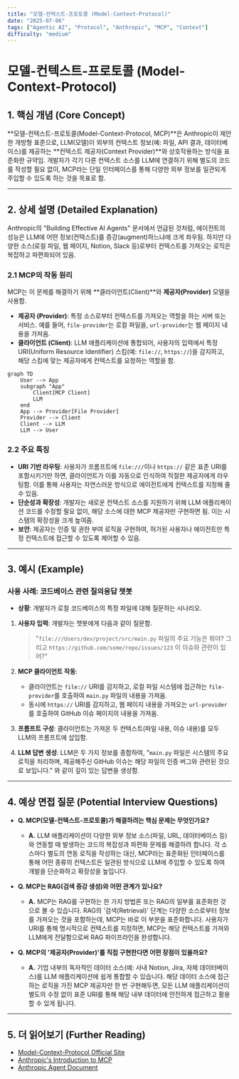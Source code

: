 ```yaml
---
title: "모델-컨텍스트-프로토콜 (Model-Context-Protocol)"
date: "2025-07-06"
tags: ["Agentic AI", "Protocol", "Anthropic", "MCP", "Context"]
difficulty: "medium"
---
```


# 모델-컨텍스트-프로토콜 (Model-Context-Protocol)

## 1. 핵심 개념 (Core Concept)

**모델-컨텍스트-프로토콜(Model-Context-Protocol, MCP)**은 Anthropic이 제안한 개방형 표준으로, LLM(모델)이 외부의 컨텍스트 정보(예: 파일, API 결과, 데이터베이스)를 제공하는 **컨텍스트 제공자(Context Provider)**와 상호작용하는 방식을 표준화한 규약임. 개발자가 각기 다른 컨텍스트 소스를 LLM에 연결하기 위해 별도의 코드를 작성할 필요 없이, MCP라는 단일 인터페이스를 통해 다양한 외부 정보를 일관되게 주입할 수 있도록 하는 것을 목표로 함.

---

## 2. 상세 설명 (Detailed Explanation)

Anthropic의 "Building Effective AI Agents" 문서에서 언급된 것처럼, 에이전트의 성능은 LLM에 어떤 정보(컨텍스트)를 증강(augment)하느냐에 크게 좌우됨. 하지만 다양한 소스(로컬 파일, 웹 페이지, Notion, Slack 등)로부터 컨텍스트를 가져오는 로직은 복잡하고 파편화되어 있음.

### 2.1 MCP의 작동 원리

MCP는 이 문제를 해결하기 위해 **클라이언트(Client)**와 **제공자(Provider)** 모델을 사용함.

*   **제공자 (Provider)**: 특정 소스로부터 컨텍스트를 가져오는 역할을 하는 서버 또는 서비스. 예를 들어, `file-provider`는 로컬 파일을, `url-provider`는 웹 페이지 내용을 가져옴.
*   **클라이언트 (Client)**: LLM 애플리케이션에 통합되어, 사용자의 입력에서 특정 URI(Uniform Resource Identifier) 스킴(예: `file://`, `https://`)을 감지하고, 해당 스킴에 맞는 제공자에게 컨텍스트를 요청하는 역할을 함.

```mermaid
graph TD
    User --> App
    subgraph "App"
        Client[MCP Client]
        LLM
    end
    App --> Provider[File Provider]
    Provider --> Client
    Client --> LLM
    LLM --> User
```

### 2.2 주요 특징

*   **URI 기반 라우팅**: 사용자가 프롬프트에 `file:///`이나 `https://` 같은 표준 URI를 포함시키기만 하면, 클라이언트가 이를 자동으로 인식하여 적절한 제공자에게 라우팅함. 이를 통해 사용자는 자연스러운 방식으로 에이전트에게 컨텍스트를 지정해 줄 수 있음.
*   **단순성과 확장성**: 개발자는 새로운 컨텍스트 소스를 지원하기 위해 LLM 애플리케이션 코드를 수정할 필요 없이, 해당 소스에 대한 MCP 제공자만 구현하면 됨. 이는 시스템의 확장성을 크게 높여줌.
*   **보안**: 제공자는 인증 및 권한 부여 로직을 구현하여, 허가된 사용자나 에이전트만 특정 컨텍스트에 접근할 수 있도록 제어할 수 있음.

---

## 3. 예시 (Example)

### 사용 사례: 코드베이스 관련 질의응답 챗봇

*   **상황**: 개발자가 로컬 코드베이스의 특정 파일에 대해 질문하는 시나리오.

1.  **사용자 입력**: 개발자는 챗봇에게 다음과 같이 질문함.
    > "`file:///Users/dev/project/src/main.py` 파일의 주요 기능은 뭐야? 그리고 `https://github.com/some/repo/issues/123` 이 이슈와 관련이 있어?"

2.  **MCP 클라이언트 작동**:
    *   클라이언트는 `file://` URI를 감지하고, 로컬 파일 시스템에 접근하는 `file-provider`를 호출하여 `main.py` 파일의 내용을 가져옴.
    *   동시에 `https://` URI를 감지하고, 웹 페이지 내용을 가져오는 `url-provider`를 호출하여 GitHub 이슈 페이지의 내용을 가져옴.

3.  **프롬프트 구성**: 클라이언트는 가져온 두 컨텍스트(파일 내용, 이슈 내용)를 모두 LLM의 프롬프트에 삽입함.

4.  **LLM 답변 생성**: LLM은 두 가지 정보를 종합하여, "`main.py` 파일은 시스템의 주요 로직을 처리하며, 제공해주신 GitHub 이슈는 해당 파일의 인증 버그와 관련된 것으로 보입니다." 와 같이 깊이 있는 답변을 생성함.

---

## 4. 예상 면접 질문 (Potential Interview Questions)

*   **Q. MCP(모델-컨텍스트-프로토콜)가 해결하려는 핵심 문제는 무엇인가요?**
    *   **A.** LLM 애플리케이션이 다양한 외부 정보 소스(파일, URL, 데이터베이스 등)와 연동할 때 발생하는 코드의 복잡성과 파편화 문제를 해결하려 합니다. 각 소스마다 별도의 연동 로직을 작성하는 대신, MCP라는 표준화된 인터페이스를 통해 어떤 종류의 컨텍스트든 일관된 방식으로 LLM에 주입할 수 있도록 하여 개발을 단순화하고 확장성을 높입니다.

*   **Q. MCP는 RAG(검색 증강 생성)와 어떤 관계가 있나요?**
    *   **A.** MCP는 RAG를 구현하는 한 가지 방법론 또는 RAG의 일부를 표준화한 것으로 볼 수 있습니다. RAG의 '검색(Retrieval)' 단계는 다양한 소스로부터 정보를 가져오는 것을 포함하는데, MCP는 바로 이 부분을 표준화합니다. 사용자가 URI를 통해 명시적으로 컨텍스트를 지정하면, MCP는 해당 컨텍스트를 가져와 LLM에게 전달함으로써 RAG 파이프라인을 완성합니다.

*   **Q. MCP의 '제공자(Provider)'를 직접 구현한다면 어떤 장점이 있을까요?**
    *   **A.** 기업 내부의 독자적인 데이터 소스(예: 사내 Notion, Jira, 자체 데이터베이스)를 LLM 애플리케이션에 쉽게 통합할 수 있습니다. 해당 데이터 소스에 접근하는 로직을 가진 MCP 제공자만 한 번 구현해두면, 모든 LLM 애플리케이션이 별도의 수정 없이 표준 URI를 통해 해당 내부 데이터에 안전하게 접근하고 활용할 수 있게 됩니다.

---

## 5. 더 읽어보기 (Further Reading)

*   [Model-Context-Protocol Official Site](https://modelcontextprotocol.io/)
*   [Anthropic's Introduction to MCP](https://www.anthropic.com/news/model-context-protocol)
*   [Anthropic Agent Document](https://www.anthropic.com/engineering/building-effective-agents)